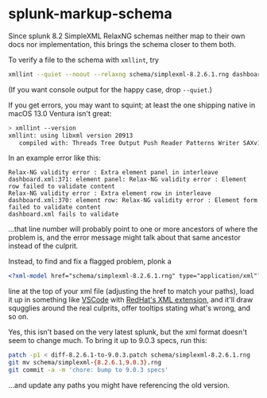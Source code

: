 # splunk-markup-schema

Since splunk 8.2 SimpleXML RelaxNG schemas neither map to their own docs nor implementation, this brings the schema closer to them both.

To verify a file to the schema with `xmllint`, try

```sh
xmllint --quiet --noout --relaxng schema/simplexml-8.2.6.1.rng dashboard.xml
```

(If you want console output for the happy case, drop `--quiet`.)

If you get errors, you may want to squint; at least the one shipping native in macOS 13.0 Ventura isn't great:

```sh
> xmllint --version
xmllint: using libxml version 20913
   compiled with: Threads Tree Output Push Reader Patterns Writer SAXv1 FTP HTTP DTDValid HTML Legacy C14N Catalog XPath XPointer XInclude ICU ISO8859X Unicode Regexps Automata Schemas Schematron Modules Debug Zlib
```

In an example error like this:

```
Relax-NG validity error : Extra element panel in interleave
dashboard.xml:371: element panel: Relax-NG validity error : Element row failed to validate content
Relax-NG validity error : Extra element row in interleave
dashboard.xml:370: element row: Relax-NG validity error : Element form failed to validate content
dashboard.xml fails to validate
```

…that line number will probably point to one or more ancestors of where the problem is, and the error message might talk about that same ancestor instead of the culprit.

Instead, to find and fix a flagged problem, plonk a

```xml
<?xml-model href="schema/simplexml-8.2.6.1.rng" type="application/xml"?>
```

line at the top of your xml file (adjusting the href to match your paths),
load it up in something like [VSCode](https://code.visualstudio.com/) with
[RedHat's XML extension](https://marketplace.visualstudio.com/items?itemName=redhat.vscode-xml),
and it'll draw squgglies around the real culprits,
offer tooltips stating what's wrong, and so on.

Yes, this isn't based on the very latest splunk, but the xml format doesn't seem to change much.
To bring it up to 9.0.3 specs, run this:

```sh
patch -p1 < diff-8.2.6.1-to-9.0.3.patch schema/simplexml-8.2.6.1.rng
git mv schema/simplexml-{8.2.6.1,9.0.3}.rng
git commit -a -m 'chore: bump to 9.0.3 specs'
```

…and update any paths you might have referencing the old version.
